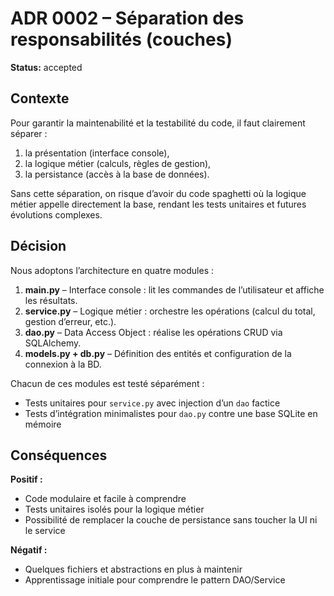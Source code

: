 # ADR 0002 – Séparation des responsabilités (couches)

**Status:** accepted  

## Contexte  
Pour garantir la maintenabilité et la testabilité du code, il faut clairement séparer :  
1. la présentation (interface console),  
2. la logique métier (calculs, règles de gestion),  
3. la persistance (accès à la base de données).  

Sans cette séparation, on risque d’avoir du code spaghetti où la logique métier appelle directement la base, rendant les tests unitaires et futures évolutions complexes.

## Décision  
Nous adoptons l’architecture en quatre modules :  
1. **main.py** – Interface console : lit les commandes de l’utilisateur et affiche les résultats.  
2. **service.py** – Logique métier : orchestre les opérations (calcul du total, gestion d’erreur, etc.).  
3. **dao.py** – Data Access Object : réalise les opérations CRUD via SQLAlchemy.  
4. **models.py + db.py** – Définition des entités et configuration de la connexion à la BD.  

Chacun de ces modules est testé séparément :  
- Tests unitaires pour `service.py` avec injection d’un `dao` factice  
- Tests d’intégration minimalistes pour `dao.py` contre une base SQLite en mémoire  

## Conséquences  
**Positif :**  
- Code modulaire et facile à comprendre  
- Tests unitaires isolés pour la logique métier  
- Possibilité de remplacer la couche de persistance sans toucher la UI ni le service  

**Négatif :**  
- Quelques fichiers et abstractions en plus à maintenir  
- Apprentissage initiale pour comprendre le pattern DAO/Service  
